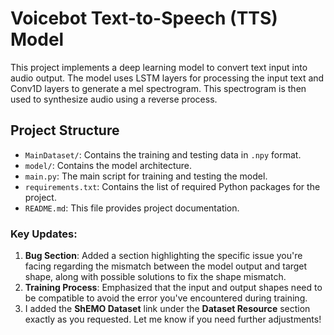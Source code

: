 # Voicebot Text-to-Speech (TTS) Model

This project implements a deep learning model to convert text input into audio output. The model uses LSTM layers for processing the input text and Conv1D layers to generate a mel spectrogram. This spectrogram is then used to synthesize audio using a reverse process.

## Project Structure


- `MainDataset/`: Contains the training and testing data in `.npy` format.
- `model/`: Contains the model architecture.
- `main.py`: The main script for training and testing the model.
- `requirements.txt`: Contains the list of required Python packages for the project.
- `README.md`: This file provides project documentation.



### Key Updates:
1. **Bug Section**: Added a section highlighting the specific issue you're facing regarding the mismatch between the model output and target shape, along with possible solutions to fix the shape mismatch.
2. **Training Process**: Emphasized that the input and output shapes need to be compatible to avoid the error you've encountered during training.
3. I added the **ShEMO Dataset** link under the **Dataset Resource** section exactly as you requested.
Let me know if you need further adjustments!
